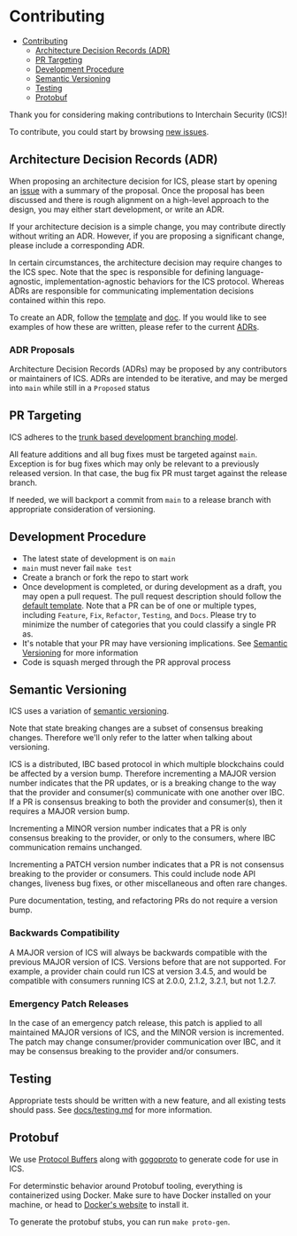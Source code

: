 # Contributing

- [Contributing](#contributing)
  - [Architecture Decision Records (ADR)](#architecture-decision-records-adr)
  - [PR Targeting](#pr-targeting)
  - [Development Procedure](#development-procedure)
  - [Semantic Versioning](#semantic-versioning)
  - [Testing](#testing)
  - [Protobuf](#protobuf)

Thank you for considering making contributions to Interchain Security (ICS)!

To contribute, you could start by browsing [new issues](https://github.com/cosmos/interchain-security/issues).

## Architecture Decision Records (ADR)

When proposing an architecture decision for ICS, please start by opening an [issue](https://github.com/cosmos/interchain-security/issues/new/choose) with a summary of the proposal. Once the proposal has been discussed and there is rough alignment on a high-level approach to the design, you may either start development, or write an ADR.

If your architecture decision is a simple change, you may contribute directly without writing an ADR. However, if you are proposing a significant change, please include a corresponding ADR.

In certain circumstances, the architecture decision may require changes to the ICS spec. Note that the spec is responsible for defining language-agnostic, implementation-agnostic behaviors for the ICS protocol. Whereas ADRs are responsible for communicating implementation decisions contained within this repo.

To create an ADR, follow the [template](https://github.com/cosmos/interchain-security/blob/main/docs/architecture/adr-template.md) and [doc](https://github.com/cosmos/interchain-security/blob/main/docs/architecture/README.md). If you would like to see examples of how these are written, please refer to the current [ADRs](https://github.com/cosmos/interchain-security/tree/main/docs/architecture).

### ADR Proposals

Architecture Decision Records (ADRs) may be proposed by any contributors or maintainers of ICS. ADRs are intended to be iterative, and may be merged into `main` while still in a `Proposed` status

## PR Targeting

ICS adheres to the [trunk based development branching model](https://trunkbaseddevelopment.com/).

All feature additions and all bug fixes must be targeted against `main`. Exception is for bug fixes which may only be relevant to a previously released version. In that case, the bug fix PR must target against the release branch.

If needed, we will backport a commit from `main` to a release branch with appropriate consideration of versioning.

## Development Procedure

- The latest state of development is on `main`
- `main` must never fail `make test`
- Create a branch or fork the repo to start work
- Once development is completed, or during development as a draft, you may open a pull request. The pull request description should follow the [default template](./.github/PULL_REQUEST_TEMPLATE.md). Note that a PR can be of one or multiple types, including `Feature`, `Fix`, `Refactor`, `Testing`, and `Docs`. Please try to minimize the number of categories that you could classify a single PR as.
- It's notable that your PR may have versioning implications. See [Semantic Versioning](#semantic-versioning) for more information
- Code is squash merged through the PR approval process

## Semantic Versioning

ICS uses a variation of [semantic versioning](https://semver.org/).

Note that state breaking changes are a subset of consensus breaking changes. Therefore we'll only refer to the latter when talking about versioning.

ICS is a distributed, IBC based protocol in which multiple blockchains could be affected by a version bump. Therefore incrementing a MAJOR version number indicates that the PR updates, or is a breaking change to the way that the provider and consumer(s) communicate with one another over IBC. If a PR is consensus breaking to both the provider and consumer(s), then it requires a MAJOR version bump.

Incrementing a MINOR version number indicates that a PR is only consensus breaking to the provider, or only to the consumers, where IBC communication remains unchanged.

Incrementing a PATCH version number indicates that a PR is not consensus breaking to the provider or consumers. This could include node API changes, liveness bug fixes, or other miscellaneous and often rare changes.

Pure documentation, testing, and refactoring PRs do not require a version bump.

### Backwards Compatibility

A MAJOR version of ICS will always be backwards compatible with the previous MAJOR version of ICS. Versions before that are not supported. For example, a provider chain could run ICS at version 3.4.5, and would be compatible with consumers running ICS at 2.0.0, 2.1.2, 3.2.1, but not 1.2.7.

### Emergency Patch Releases

In the case of an emergency patch release, this patch is applied to all maintained MAJOR versions of ICS, and the MINOR version is incremented. The patch may change consumer/provider communication over IBC, and it may be consensus breaking to the provider and/or consumers.

## Testing

Appropriate tests should be written with a new feature, and all existing tests should pass. See [docs/testing.md](./docs/testing.md) for more information.

## Protobuf

We use [Protocol Buffers](https://developers.google.com/protocol-buffers) along with [gogoproto](https://github.com/gogo/protobuf) to generate code for use in ICS.

For determinstic behavior around Protobuf tooling, everything is containerized using Docker. Make sure to have Docker installed on your machine, or head to [Docker's website](https://docs.docker.com/get-docker/) to install it.

To generate the protobuf stubs, you can run `make proto-gen`.

